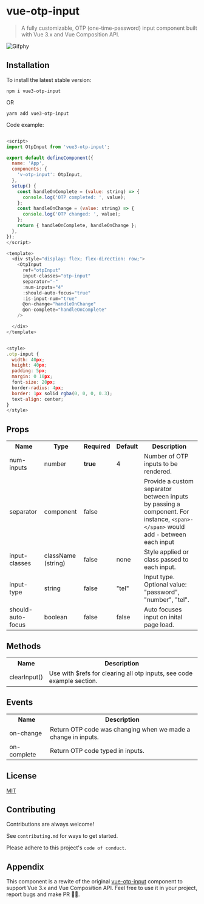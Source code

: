 # vue-otp-input

> A fully customizable, OTP (one-time-password) input component built with Vue 3.x and Vue Composition API.

![Gifphy](https://media.giphy.com/media/W4RTzsjgQF447EfNPX/giphy.gif)

## Installation

To install the latest stable version:

```
npm i vue3-otp-input
```

OR

```
yarn add vue3-otp-input
```

Code example:

```javascript

<script>
import OtpInput from 'vue3-otp-input';

export default defineComponent({
  name: 'App',
  components: {
    'v-otp-input': OtpInput,
  },
  setup() {
    const handleOnComplete = (value: string) => {
      console.log('OTP completed: ', value);
    };
    const handleOnChange = (value: string) => {
      console.log('OTP changed: ', value);
    };
    return { handleOnComplete, handleOnChange };
  },
});
</script>

<template>
  <div style="display: flex; flex-direction: row;">
    <OtpInput
      ref="otpInput"
      input-classes="otp-input"
      separator="-"
      :num-inputs="4"
      :should-auto-focus="true"
      :is-input-num="true"
      @on-change="handleOnChange"
      @on-complete="handleOnComplete"
    />

  </div>
</template>


<style>
.otp-input {
  width: 40px;
  height: 40px;
  padding: 5px;
  margin: 0 10px;
  font-size: 20px;
  border-radius: 4px;
  border: 1px solid rgba(0, 0, 0, 0.3);
  text-align: center;
}
</style>
```

## Props

<table>
  <tr>
    <th>Name<br></th>
    <th>Type</th>
    <th>Required</th>
    <th>Default</th>
    <th>Description</th>
  </tr>
  <tr>
    <td>num-inputs</td>
    <td>number</td>
    <td><strong>true</strong></td>
    <td>4</td>
    <td>Number of OTP inputs to be rendered.</td>
  </tr>
  <tr>
    <td>separator</td>
    <td>component<br></td>
    <td>false</td>
    <td></td>
    <td>Provide a custom separator between inputs by passing a component. For instance, <code>&lt;span&gt;-&lt;/span&gt;</code> would add <code>-</code> between each input</td>
  </tr>
  <tr>
    <td>input-classes</td>
    <td>className (string)</td>
    <td>false</td>
    <td>none</td>
    <td>Style applied or class passed to each input.</td>
  </tr>
  <tr>
      <td>input-type</td>
      <td>string</td>
      <td>false</td>
      <td>"tel"</td>
      <td>Input type. Optional value: "password", "number", "tel".</td>
    </tr>
  <tr>
    <td>should-auto-focus</td>
    <td>boolean</td>
    <td>false</td>
    <td>false</td>
    <td>Auto focuses input on inital page load.</td>
  </tr>
</table>

## Methods

<table>
  <tr>
    <th>Name<br></th>
    <th>Description</th>
  </tr>
  <tr>
     <td>clearInput()</td>
     <td>Use with $refs for clearing all otp inputs, see code example section.</td>
  </tr>
</table>

## Events

<table>
  <tr>
    <th>Name<br></th>
    <th>Description</th>
  </tr>
  <tr>
     <td>on-change</td>
     <td>Return OTP code was changing when we made a change in inputs.</td>
    </tr>
  <tr>
    <td>on-complete</td>
    <td>Return OTP code typed in inputs.</td>
  </tr>
</table>

## License

[MIT](https://choosealicense.com/licenses/mit/)

## Contributing

Contributions are always welcome!

See `contributing.md` for ways to get started.

Please adhere to this project's `code of conduct`.

## Appendix

This component is a rewite of the original [vue-otp-input](https://github.com/bachdgvn/vue-otp-input) component to support Vue 3.x and Vue Composition API. Feel free to use it in your project, report bugs and make PR 👏🏽.
